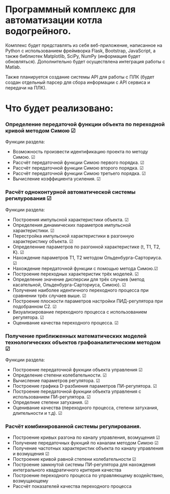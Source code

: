 # Программный комплекс для автоматизации котла водогрейного.

Комплекс будет представлять из себя веб-приложение, 
написанное на Python с использованием фреймворка Flask, Bootstrap, JavaScript,
а также библиотек Matplotlib, SciPy, NumPy (информация будет обновляться).
Дополнительно будет осуществлена интеграция работы с Matlab. 

Также планируется создание системы API для работы с ПЛК (будет создан отдельный парсер 
для сбора информации с API сервиса и передачи на ПЛК).

# Что будет реализовано:

### Определение передаточой функции объекта по переходной кривой методом Симою ☑

Функции раздела:

- Возможность произвести идентификацию проекта по методу Симою. ☑
- Рассчёт передаточной функции Симою первого порядка. ☑
- Рассчёт передаточной функции Симою второго порядка. ☑
- Рассчёт передаточной функции Симою третьего порядка. ☑
- Вычисление коэффициента усиления. ☑

### Расчёт одноконтурной автоматической системы регилурования ☑

Функции раздела:

- Построения импульсной характеристики объекта. ☑
- Определения динамических параметров импульсной характеристики. ☑
- Перестройка импульсной характеристики в разгонную характеристику объекта. ☑
- Определенние параметров по разгонной характеристике (t, T1, T2, K). ☑
- Нахождение параметров T1, T2 методом Ольденбурга-Сарториуса. ☑
- Нахождение передаточной функции с помощью метода Симою.☑
- Построение переходных характеристик трёх моделей. ☑
- Определение значение дисперсии для трёх случаев (метод касательной, Ольденбурга-Сарториуса, Симою). ☑
- Получение наиболее идентичного переходного процесса при сравнении трёх случаев выше. ☑
- Построение плоскости параметров настройки ПИД-регулятора при подобранном C2. ☑
- Визуализирование переходного процесса с использованием регулятора. ☑
- Оценивание качества переходного процесса. ☑

### Получение приближенных математических моделей технологических объектов графоаналитическим методом ☑

Функции раздела:

- Построение передаточной фукнции объекта управления ☑
- Определение степени колебательности. ☑
- Вычисление параметров регулятора. ☑
- Построение графика D-разбиения параметров ПИ-регулятора. ☑
- Построение передаточной фукнции объекта управления с использованием ПИ-регулятора. ☑
- Определние степени затухания. ☑
- Оценивание качества (переходного процесса, степени затухания, длительности и т.д). ☑

### Расчёт комбинированной системы регулирования.

- Построение кривых разгона по каналу управления, возмущения ☑
- Получение передаточных фукнций по каналам методом Симою ☑
- Получение частотных характеристик объекта по каналу управления и возмущения ☑
- Построение кривой равной степени колебательности ☑
- Построение замкнутой системы ПИ-регулятора для нахождения интегрального квадратичного критерия качества
- Построение переходного процесса по управляющему воздействию, возмущающему
- Рассчёт показателей качества переходного процесса